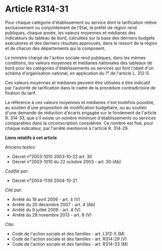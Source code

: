 # Article R314-31

Pour chaque catégorie d'établissement ou service dont la tarification relève exclusivement ou conjointement de l'Etat, le
préfet de région rend publiques, chaque année, les valeurs moyennes et médianes des indicateurs du tableau de bord, calculées
sur la base des derniers budgets exécutoires et des derniers résultats approuvés, dans le ressort de la région et de chacun
des départements qui la composent.

Le ministre chargé de l'action sociale rend publiques, dans les mêmes conditions, les valeurs moyennes et médianes nationales
des tableaux de bord pour les catégories d'établissements ou services qui font l'objet d'un schéma d'organisation national,
en application du 1° de l'article L. 312-5.

Ces valeurs moyennes et médianes peuvent être utilisées à titre indicatif par l'autorité de tarification dans le cadre de la
procédure contradictoire de fixation du tarif.

La référence à ces valeurs moyennes et médianes n'est toutefois possible, au soutien d'une proposition de modification
budgétaire, ou au soutien d'une demande de réduction d'écarts engagée sur le fondement de l'article R. 314-33, que s'il
existe un nombre minimum d'établissements ou services comparables dans la circonscription considérée. Ce nombre est fixé,
pour chaque indicateur, par l'arrêté mentionné à l'article R. 314-29.

**Liens relatifs à cet article**

_Anciens textes_:

  - Décret n°2003-1010 2003-10-22 art. 30
  - Décret n°2003-1010 du 22 octobre 2003 - art. 30 (Ab)

_Codifié par_:

  - Décret n°2004-1136 2004-10-21

_Cité par_:

  - Arrêté du 19 avril 2006 - art. 4 (V)
  - Arrêté du 20 décembre 2007 - art. 4 (Ab)
  - Arrêté du 9 juillet 2009 - art. 4 (V)
  - Arrêté du 28 novembre 2013 - art. 8 (V)

_Cite_:

  - Code de l'action sociale et des familles - art. L312-5 (M)
  - Code de l'action sociale et des familles - art. R314-29 (V)
  - Code de l'action sociale et des familles - art. R314-33 (M)
